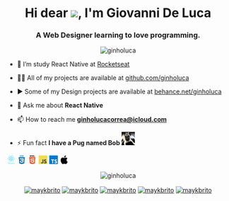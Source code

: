 <h1 align="center">Hi dear <img src="https://raw.githubusercontent.com/kaueMarques/kaueMarques/master/hi.gif" width="30px">, I'm Giovanni De Luca</h1>
<h3 align="center">A Web Designer learning to love programming.</h3>
<p align="center"> <img src="https://komarev.com/ghpvc/?username=ginholuca" alt="ginholuca" /> </p> 

- 🔭 I’m study React Native at [Rocketseat](https://github.com/Rocketseat)

- 👨‍💻 All of my projects are available at [github.com/ginholuca](https://github.com/ginholuca)

- ▶️ Some of my Design projects are available at [behance.net/ginholuca](https://www.behance.net/ginholuca)

- 💬 Ask me about **React Native** 

- 📫 How to reach me **ginholucacorrea@icloud.com**

- ⚡ Fun fact **I have a Pug named Bob <img src="https://github.com/Ginholuca/bob/blob/main/bobiiiii.png" alt="bob" width="30" height="30"/>**

<p align="left">
<img src="https://raw.githubusercontent.com/devicons/devicon/master/icons/react/react-original-wordmark.svg" alt="react" width="20" height="20"/>
<img src="https://raw.githubusercontent.com/devicons/devicon/master/icons/css3/css3-plain-wordmark.svg" alt="css3"  width="20" height="20"/>
<img src="https://raw.githubusercontent.com/devicons/devicon/master/icons/html5/html5-original-wordmark.svg" alt="html5"  width="20" height="20"/>
<img src="https://raw.githubusercontent.com/devicons/devicon/master/icons/javascript/javascript-original.svg" alt="javascript" width="20" height="20"/>
<img src="https://raw.githubusercontent.com/devicons/devicon/master/icons/typescript/typescript-original.svg" alt="typescript" width="20" height="20"/>
<img src="https://github.com/devicons/devicon/blob/master/icons/apple/apple-original.svg" alt="apple" width="20" height="20"/></p><p align="center">
<img src="https://github-readme-stats.vercel.app/api?username=ginholuca&show_icons=true" alt="ginholuca"/> 
</p>

<p align="center">
<a href="https://codepen.io/ginholuca" target="blank"><img align="center" src="https://cdn.jsdelivr.net/npm/simple-icons@3.0.1/icons/codepen.svg" alt="maykbrito" height="20" width="20" /></a>
<a href="https://linkedin.com/in/ginholuca" target="blank"><img align="center" src="https://cdn.jsdelivr.net/npm/simple-icons@3.0.1/icons/linkedin.svg" alt="maykbrito" height="20" width="20" /></a>
<a href="https://stackoverflow.com/users/16256676/ginholuca" target="blank"><img align="center" src="https://cdn.jsdelivr.net/npm/simple-icons@3.0.1/icons/stackoverflow.svg" alt="maykbrito" height="20" width="20" /></a>
<a href="https://codesandbox.io/u/Ginholuca" target="blank"><img align="center" src="https://cdn.jsdelivr.net/npm/simple-icons@3.0.1/icons/codesandbox.svg" alt="maykbrito" height="20" width="20" /></a>
<a href="https://instagram.com/ginholuca" target="blank"><img align="center" src="https://cdn.jsdelivr.net/npm/simple-icons@3.0.1/icons/instagram.svg" alt="maykbrito" height="20" width="20" /></a>
</p>
 
<!--
**Ginholuca/ginholuca** is a ✨ _special_ ✨ repository because its `README.md` (this file) appears on your GitHub profile.

Here are some ideas to get you started:

- 🔭 I’m currently working on ...
- 🌱 I’m currently learning ...
- 👯 I’m looking to collaborate on ...
- 🤔 I’m looking for help with ...
- 💬 Ask me about ...
- 📫 How to reach me: ...
- 😄 Pronouns: ...
- ⚡ Fun fact: ...
-->
